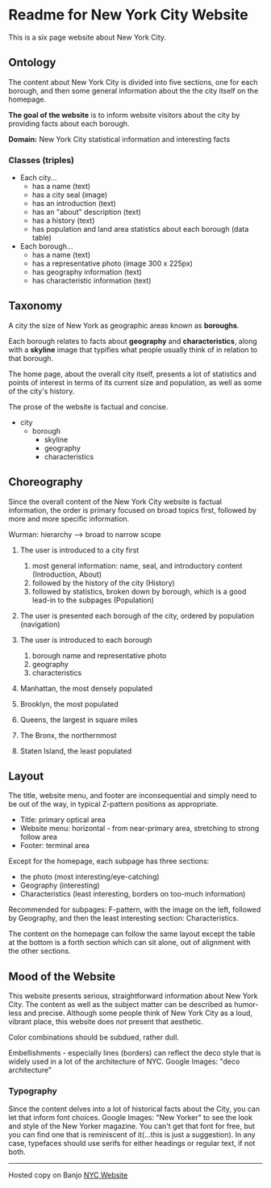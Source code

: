 # Readme for New York City Website

This is a six page website about New York City.  

## Ontology

The content about New York City is divided into five sections, one for each borough, and then some general information about the the city itself on the homepage.

**The goal of the website** is to inform website visitors about the city by providing facts about each borough.

**Domain:** New York City statistical information and interesting facts

### Classes (triples)

- Each city...
  - has a name (text)
  - has a city seal (image)
  - has an introduction (text)
  - has an "about" description (text)
  - has a history (text)
  - has population and land area statistics about each borough (data table)
- Each borough...
  - has a name (text)
  - has a representative photo (image 300 x 225px)
  - has geography information (text)
  - has characteristic information (text)

## Taxonomy

A city the size of New York as geographic areas known as **boroughs**.  

Each borough relates to facts about **geography** and **characteristics**, along with a **skyline** image that typifies what people usually think of in relation to that borough.  

The home page, about the overall city itself, presents a lot of statistics and points of interest in terms of its current size and population, as well as some of the city's history.

The prose of the website is factual and concise.  

- city
  - borough
    - skyline
    - geography
    - characteristics

## Choreography

Since the overall content of the New York City website is factual information, the order is primary focused on broad topics first, followed by more and more specific information.

Wurman: hierarchy --> broad to narrow scope

1. The user is introduced to a city first
   1. most general information: name, seal, and introductory content (Introduction, About)
   2. followed by the history of the city (History)
   3. followed by statistics, broken down by borough, which is a good lead-in to the subpages (Population)
2. The user is presented each borough of the city, ordered by population (navigation)
3. The user is introduced to each borough
   1. borough name and representative photo
   2. geography
   3. characteristics



1. Manhattan, the most densely populated
2. Brooklyn, the most populated
3. Queens, the largest in square miles
4. The Bronx, the northernmost
5. Staten Island, the least populated

## Layout

The title, website menu, and footer are inconsequential and simply need to be out of the way, in typical Z-pattern positions as appropriate.  

- Title: primary optical area
- Website menu: horizontal - from near-primary area, stretching to strong follow area
- Footer: terminal area

Except for the homepage, each subpage has three sections:

- the photo (most interesting/eye-catching)
- Geography (interesting)
- Characteristics (least interesting, borders on too-much information)

Recommended for subpages: F-pattern, with the image on the left, followed by Geography, and then the least interesting section: Characteristics.

The content on the homepage can follow the same layout except the table at the bottom is a forth section which can sit alone, out of alignment with the other sections.

## Mood of the Website

This website presents serious, straightforward information about New York City.  The content as well as the subject matter can be described as humor-less and precise.  Although some people think of New York City as a loud, vibrant place, this website does *not* present that aesthetic.  

Color combinations should be subdued, rather dull.  

Embellishments - especially lines (borders) can reflect the deco style that is widely used in a lot of the architecture of NYC.  Google Images: "deco architecture"

### Typography

Since the content delves into a lot of historical facts about the City, you can let that inform font choices.  Google Images: "New Yorker" to see the look and style of the New Yorker magazine.  You can't get that font for free, but you can find one that is reminiscent of it(...this is just a suggestion).  In any case, typefaces should use serifs for either headings or regular text, if not both.

----
Hosted copy on Banjo [NYC Website](https://people.rit.edu/rmkics/iste240/nyc-demo/)
